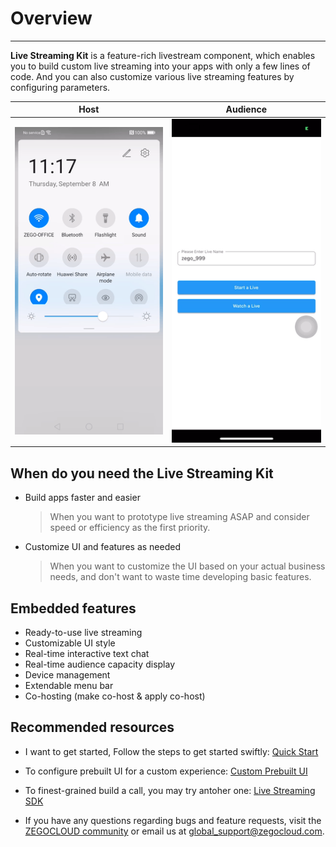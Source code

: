 # Overview

- - -

**Live Streaming Kit** is a feature-rich livestream component, which enables you to build custom live streaming into your apps with only a few lines of code. And you can also customize various live streaming features by configuring parameters.



| Host | Audience |
| --- | --- |
|![Host](images/host.gif)|![Audience](images/audience.gif)|



## When do you need the Live Streaming Kit

- Build apps faster and easier
  > When you want to prototype live streaming ASAP and consider speed or efficiency as the first priority. 

- Customize UI and features as needed
  > When you want to customize the UI based on your actual business needs, and don't want to waste time developing basic features.


## Embedded features

- Ready-to-use live streaming
- Customizable UI style
- Real-time interactive text chat
- Real-time audience capacity display
- Device management
- Extendable menu bar
- Co-hosting (make co-host & apply co-host)


## Recommended resources

- I want to get started, Follow the steps to get started swiftly: [Quick Start](https://docs.zegocloud.com/article/14924)

- To configure prebuilt UI for a custom experience: [Custom Prebuilt UI](https://docs.zegocloud.com/article/14879)

- To finest-grained build a call, you may try antoher one: [Live Streaming SDK](https://docs.zegocloud.com/article/14317)

- If you have any questions regarding bugs and feature requests, visit the [ZEGOCLOUD community](https://discord.gg/EtNRATttyp) or email us at global_support@zegocloud.com.
